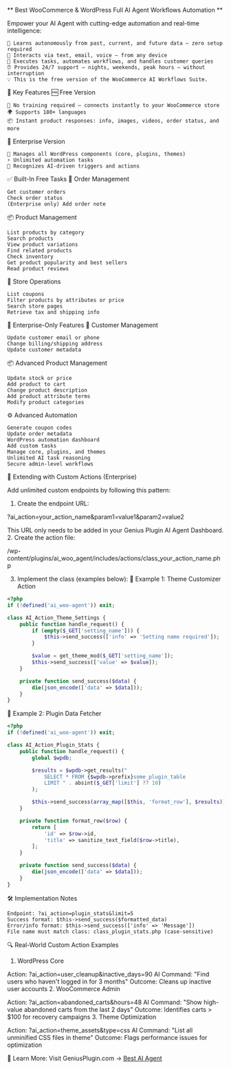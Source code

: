 ** Best WooCommerce & WordPress Full AI Agent Workflows Automation **

Empower your AI Agent with cutting-edge automation and real-time intelligence:

    🧠 Learns autonomously from past, current, and future data — zero setup required
    📱 Interacts via text, email, voice — from any device
    🤖 Executes tasks, automates workflows, and handles customer queries
    ⏰ Provides 24/7 support — nights, weekends, peak hours — without interruption
    💡 This is the free version of the WooCommerce AI Workflows Suite.

🚀 Key Features
🆓 Free Version

    🔌 No training required — connects instantly to your WooCommerce store
    🌍 Supports 180+ languages
    📦 Instant product responses: info, images, videos, order status, and more

💼 Enterprise Version

    🏢 Manages all WordPress components (core, plugins, themes)
    ⚡ Unlimited automation tasks
    🧠 Recognizes AI-driven triggers and actions

✅ Built-In Free Tasks
🛒 Order Management

    Get customer orders
    Check order status
    (Enterprise only) Add order note

📦 Product Management

    List products by category
    Search products
    View product variations
    Find related products
    Check inventory
    Get product popularity and best sellers
    Read product reviews

🏪 Store Operations

    List coupons
    Filter products by attributes or price
    Search store pages
    Retrieve tax and shipping info

💼 Enterprise-Only Features
👤 Customer Management

    Update customer email or phone
    Change billing/shipping address
    Update customer metadata

📦 Advanced Product Management

    Update stock or price
    Add product to cart
    Change product description
    Add product attribute terms
    Modify product categories

⚙️ Advanced Automation

    Generate coupon codes
    Update order metadata
    WordPress automation dashboard
    Add custom tasks
    Manage core, plugins, and themes
    Unlimited AI task reasoning
    Secure admin-level workflows

🧩 Extending with Custom Actions (Enterprise)

Add unlimited custom endpoints by following this pattern:
1. Create the endpoint URL:

?ai_action=your_action_name&param1=value1&param2=value2

This URL only needs to be added in your Genius Plugin AI Agent Dashboard.
2. Create the action file:

/wp-content/plugins/ai_woo_agent/includes/actions/class_your_action_name.php

3. Implement the class (examples below):
📂 Example 1: Theme Customizer Action
```php
<?php
if (!defined('ai_woo-agent')) exit;

class AI_Action_Theme_Settings {
    public function handle_request() {
        if (empty($_GET['setting_name'])) {
            $this->send_success(['info' => 'Setting name required']);
        }

        $value = get_theme_mod($_GET['setting_name']);
        $this->send_success(['value' => $value]);
    }

    private function send_success($data) {
        die(json_encode(['data' => $data]));
    }
}
```

🔌 Example 2: Plugin Data Fetcher
```php
<?php
if (!defined('ai_woo-agent')) exit;

class AI_Action_Plugin_Stats {
    public function handle_request() {
        global $wpdb;

        $results = $wpdb->get_results("
            SELECT * FROM {$wpdb->prefix}some_plugin_table 
            LIMIT " . absint($_GET['limit'] ?? 10)
        );

        $this->send_success(array_map([$this, 'format_row'], $results));
    }

    private function format_row($row) {
        return [
            'id' => $row->id,
            'title' => sanitize_text_field($row->title),
        ];
    }

    private function send_success($data) {
        die(json_encode(['data' => $data]));
    }
}
```

🛠️ Implementation Notes

    Endpoint: ?ai_action=plugin_stats&limit=5
    Success format: $this->send_success($formatted_data)
    Error/info format: $this->send_success(['info' => 'Message'])
    File name must match class: class_plugin_stats.php (case-sensitive)

🔍 Real-World Custom Action Examples
1. WordPress Core

Action: ?ai_action=user_cleanup&inactive_days=90
AI Command: "Find users who haven't logged in for 3 months"
Outcome: Cleans up inactive user accounts
2. WooCommerce Admin

Action: ?ai_action=abandoned_carts&hours=48
AI Command: "Show high-value abandoned carts from the last 2 days"
Outcome: Identifies carts > $100 for recovery campaigns
3. Theme Optimization

Action: ?ai_action=theme_assets&type=css
AI Command: "List all unminified CSS files in theme"
Outcome: Flags performance issues for optimization

📘 Learn More:
Visit GeniusPlugin.com → [Best AI Agent](https://www.geniusplugin.com)
